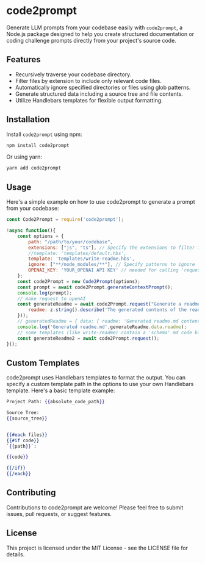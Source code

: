 # code2prompt

Generate LLM prompts from your codebase easily with `code2prompt`, a Node.js package designed to help you create structured documentation or coding challenge prompts directly from your project's source code.

## Features

- Recursively traverse your codebase directory.
- Filter files by extension to include only relevant code files.
- Automatically ignore specified directories or files using glob patterns.
- Generate structured data including a source tree and file contents.
- Utilize Handlebars templates for flexible output formatting.

## Installation

Install `code2prompt` using npm:

```bash
npm install code2prompt
```

Or using yarn:
```bash
yarn add code2prompt
```

## Usage
Here's a simple example on how to use code2prompt to generate a prompt from your codebase:

```javascript
const Code2Prompt = require('code2prompt');

!async function(){
    const options = {
        path: "/path/to/your/codebase",
        extensions: ["js", "ts"], // Specify the extensions to filter for
        //template: 'templates/default.hbs',
        template: 'templates/write-readme.hbs',
        ignore: ["**/node_modules/**"], // Specify patterns to ignore
        OPENAI_KEY: 'YOUR_OPENAI API KEY' // needed for calling 'request', if not it's optional
    };
    const code2Prompt = new Code2Prompt(options);
    const prompt = await code2Prompt.generateContextPrompt();
    console.log(prompt);
    // make request to openAI
    const generateReadme = await code2Prompt.request("Generate a readme file from the given codebase",z.object({
        readme: z.string().describe('The generated contents of the readme file'),
    }));
    // generatedReadme = { data: { readme: 'Generated readme.md content' }, usage:{ totalTokens, promptTokens, completionTokens } }
    console.log('Generated readme.md',generateReadme.data.readme);
    // some templates (like write-readme) contain a 'schema' md code block with the return schema for the prompt, so you can call it as is and it'll work
    const generateReadme2 = await code2Prompt.request();
}();
```

## Custom Templates
code2prompt uses Handlebars templates to format the output. You can specify a custom template path in the options to use your own Handlebars template. Here's a basic template example:

```handlebars
Project Path: {{absolute_code_path}}

Source Tree:
{{source_tree}}


{{#each files}}
{{#if code}}
`{{path}}`:

{{code}}

{{/if}}
{{/each}}
```

## Contributing
Contributions to code2prompt are welcome! Please feel free to submit issues, pull requests, or suggest features.

## License
This project is licensed under the MIT License - see the LICENSE file for details.